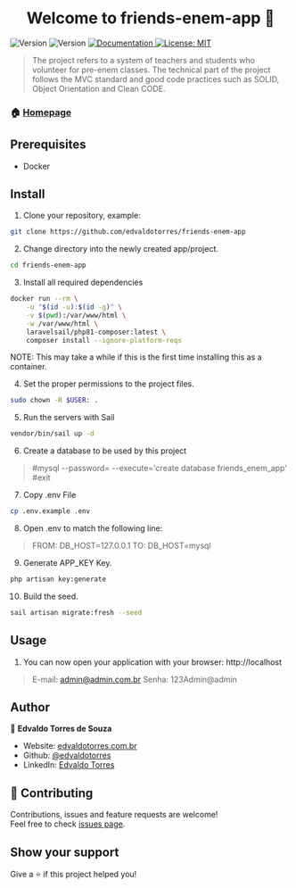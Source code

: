 <h1 align="center">Welcome to friends-enem-app 👋</h1>
<p>
  <img alt="Version" src="https://img.shields.io/badge/php-8.0-blue.svg?cacheSeconds=2592000" />
  <img alt="Version" src="https://img.shields.io/badge/laravel-9.0-red.svg?cacheSeconds=2592000" />
  <a href="https://github.com/edvaldotorres/friends-enem-app#readme" target="_blank">
    <img alt="Documentation" src="https://img.shields.io/badge/documentation-yes-brightgreen.svg" />
  </a>
  <a href="#" target="_blank">
    <img alt="License: MIT" src="https://img.shields.io/badge/License-MIT-yellow.svg" />
  </a>
</p>

> The project refers to a system of teachers and students who volunteer for pre-enem classes. The technical part of the project follows the MVC standard and good code practices such as SOLID, Object Orientation and Clean CODE.

### 🏠 [Homepage](https://github.com/edvaldotorres/friends-enem-app#readme)

## Prerequisites

* Docker

## Install

1. Clone your repository, example:

```sh
git clone https://github.com/edvaldotorres/friends-enem-app
```
2. Change directory into the newly created app/project.

```sh
cd friends-enem-app
```
3. Install all required dependencies

```sh
docker run --rm \
    -u "$(id -u):$(id -g)" \
    -v $(pwd):/var/www/html \
    -w /var/www/html \
    laravelsail/php81-composer:latest \
    composer install --ignore-platform-reqs
```
NOTE: This may take a while if this is the first time installing this as a container.

4. Set the proper permissions to the project files.

```sh
sudo chown -R $USER: .
```
5. Run the servers with Sail

```sh
vendor/bin/sail up -d
```
6. Create a database to be used by this project

> #mysql --password=  --execute='create database friends_enem_app'
> #exit

7. Copy .env File

```sh
cp .env.example .env
```
8. Open .env to match the following line:

> FROM: DB_HOST=127.0.0.1
  TO: DB_HOST=mysql

9. Generate APP_KEY Key.

```sh
php artisan key:generate
```
10. Build the seed.

```sh
sail artisan migrate:fresh --seed
```
## Usage

1. You can now open your application with your browser: http://localhost

> E-mail: admin@admin.com.br
> Senha: 123Admin@admin
## Author

👤 **Edvaldo Torres de Souza**

* Website: [edvaldotorres.com.br](https://edvaldotorres.com.br/)
* Github: [@edvaldotorres](https://github.com/edvaldotorres)
* LinkedIn: [Edvaldo Torres](https://www.linkedin.com/in/edvaldo-torres-189894150/)

## 🤝 Contributing

Contributions, issues and feature requests are welcome!<br />Feel free to check [issues page](https://github.com/edvaldotorres/friends-enem-app/issues). 

## Show your support

Give a ⭐️ if this project helped you!

